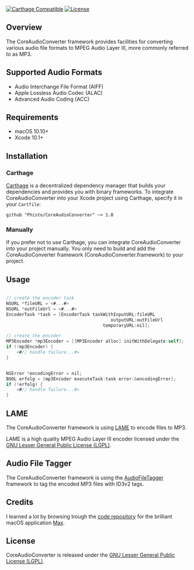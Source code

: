 [![Carthage Compatible](https://img.shields.io/badge/Carthage-compatible-4BC51D.svg?style=flat)](https://github.com/Carthage/Carthage)
[![License](https://img.shields.io/github/license/phisto/CoreAudioConverter.svg)](https://github.com/Phisto/CoreAudioConverter)

## Overview

The CoreAudioConverter framework provides facilities for converting various audio file formats to MPEG Audio Layer III, 
more commonly referred to as MP3.

## Supported Audio Formats

-  Audio Interchange File Format (AIFF)
-  Apple Lossless Audio Codec (ALAC)
-  Advanced Audio Coding (ACC)

## Requirements

-  macOS 10.10+
-  Xcode 10.1+
  
## Installation

### Carthage

[Carthage](https://github.com/Carthage/Carthage) is a decentralized dependency manager that builds your dependencies and provides you with binary frameworks. To integrate CoreAudioConverter into your Xcode project using Carthage, specify it in your `Cartfile`:

```ogdl
github "Phisto/CoreAudioConverter" ~> 1.0
```

### Manually

If you prefer not to use Carthage, you can integrate CoreAudioConverter into your project manually.
You only need to build and add the CoreAudioConverter framework (CoreAudioConverter.framework) to your project. 

## Usage

```objectivec

// create the encoder task
NSURL *fileURL = <#...#>
NSURL *outFileUrl = <#...#>
EncoderTask *task = [EncoderTask taskWithInputURL:fileURL
                                        outputURL:outFileUrl
                                     temporaryURL:nil];

// create the encoder
MP3Encoder *mp3Encoder = [[MP3Encoder alloc] initWithDelegate:self];
if (!mp3Encoder) {
    <#// handle failure...#>
}


NSError *encodingError = nil;
BOOL erfolg = [mp3Encoder executeTask:task error:&encodingError];
if (!erfolg) {
    <#// handle failure...#>
}

```

## LAME

The CoreAudioConverter framework is using [LAME](http://lame.sourceforge.net/) to encode files to MP3.

LAME is a high quality MPEG Audio Layer III encoder licensed under the [GNU Lesser General Public License (LGPL)](https://www.gnu.org/licenses/). 

## Audio File Tagger 

The CoreAudioConverter framework is using the [AudioFileTagger](https://github.com/Phisto/AudioFileTagger) framework to tag the encoded MP3 files with ID3v2 tags.

## Credits

I learned a lot by browsing trough the [code repository](https://github.com/sbooth/Max) for the brilliant macOS application [Max](https://sbooth.org/Max/).

## License

CoreAudioConverter is released under the [GNU Lesser General Public License (LGPL)](https://www.gnu.org/licenses/). 
